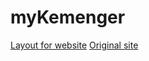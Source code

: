 # myKemenger
  [Layout for website](https://www.figma.com/file/bTWdE6lKczTRQst41Ugub3/Кеменгер?node-id=4%3A3)
  [Original site](https://kemengermektebi.kz/)
